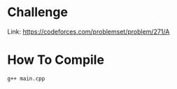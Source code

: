 # Challenge

Link: https://codeforces.com/problemset/problem/271/A

# How To Compile 

`g++ main.cpp`